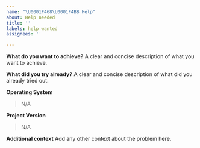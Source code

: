 ```yaml
---
name: "\U0001F468‍\U0001F4BB Help"
about: Help needed
title: ''
labels: help wanted
assignees: ''

---
```


**What do you want to achieve?**
A clear and concise description of what you want to achieve.

**What did you try already?**
A clear and concise description of what did you already tried out.

**Operating System**
> N/A

**Project Version**
> N/A

**Additional context**
Add any other context about the problem here.

